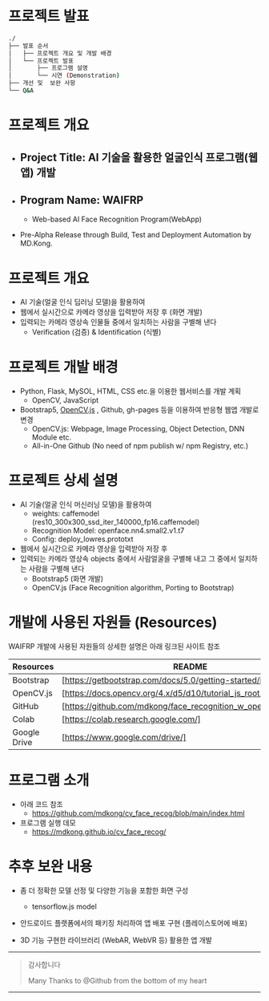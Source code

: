 # 프로젝트 발표

```bash
./
├── 발표 순서
│   ├── 프로젝트 개요 및 개발 배경
│   └── 프로젝트 발표
│       ├── 프로그램 설명
│       └── 시연 (Demonstration)
├── 개선 및  보완 사항
└── Q&A
```

# 프로젝트 개요

- ## Project Title: AI 기술을 활용한 얼굴인식 프로그램(웹앱) 개발

- ## Program Name: WAIFRP

  - Web-based AI Face Recognition Program(WebApp)
- Pre-Alpha Release through Build, Test and Deployment Automation by MD.Kong.


# 프로젝트 개요

- AI 기술(얼굴 인식 딥러닝 모델)을 활용하여
- 웹에서 실시간으로 카메라 영상을 입력받아 저장 후 (화면 개발)
- 입력되는 카메라 영상속 인물들 중에서 일치하는 사람을 구별해 낸다
  - Verification (검증) & Identification (식별)

# 프로젝트 개발 배경

- Python, Flask, MySOL, HTML, CSS etc.을 이용한 웹서비스를 개발 계획
  - OpenCV, JavaScript
- Bootstrap5,  [OpenCV.js](https://docs.opencv.org/4.x/d5/d10/tutorial_js_root.html) , Github, gh-pages 등을 이용하여 반응형 웹앱 개발로 변경
  - OpenCV.js: Webpage, Image Processing, Object Detection, DNN Module etc.
  - All-in-One Github (No need of npm publish w/ npm Registry, etc.)

# 프로젝트 상세 설명

- AI 기술(얼굴 인식 머신러닝 모델)을 활용하여
  - weights: caffemodel (res10_300x300_ssd_iter_140000_fp16.caffemodel)
  - Recognition Model: openface.nn4.small2.v1.t7
  - Config: deploy_lowres.prototxt
- 웹에서 실시간으로 카메라 영상을 입력받아 저장 후
- 입력되는 카메라 영상속 objects 중에서 사람얼굴을 구별해 내고 그 중에서 일치하는 사람을 구별해 낸다
  - Bootstrap5 (화면 개발)
  - OpenCV.js (Face Recognition algorithm, Porting to Bootstrap)

# 개발에 사용된 자원들 (Resources)

WAIFRP 개발에 사용된 자원들의 상세한 설명은 아래 링크된 사이트 참조

| Resources | README |
| ------ | ------ |
| Bootstrap | [https://getbootstrap.com/docs/5.0/getting-started/introduction/] |
| OpenCV.js | [https://docs.opencv.org/4.x/d5/d10/tutorial_js_root.html] |
| GitHub | [https://github.com/mdkong/face_recognition_w_opencvjs#readme] |
| Colab | [https://colab.research.google.com/] |
| Google Drive | [https://www.google.com/drive/] |

# 프로그램 소개

- 아래 코드 참조
  - <https://github.com/mdkong/cv_face_recog/blob/main/index.html>
- 프로그램 실행 데모
  - <https://mdkong.github.io/cv_face_recog/>

# 추후 보완 내용

- 좀 더 정확한 모델 선정 및 다양한 기능을 포함한 화면 구성
  - tensorflow.js model

- 안드로이드 플랫폼에서의 패키징 처리하여 앱 배포 구현 (플레이스토어에 배포)
- 3D 기능 구현한 라이브러리 (WebAR, WebVR 등) 활용한 앱 개발  
  


---  
> 감사합니다
> 
> Many Thanks to @Github from the bottom of my heart
---

